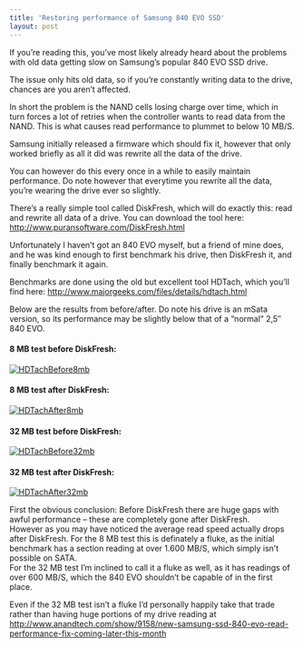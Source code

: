 ```yaml
---
title: 'Restoring performance of Samsung 840 EVO SSD'
layout: post
---
```


If you’re reading this, you’ve most likely already heard about the problems with old data getting slow on Samsung’s popular 840 EVO SSD drive.

The issue only hits old data, so if you’re constantly writing data to the drive, chances are you aren’t affected.

In short the problem is the NAND cells losing charge over time, which in turn forces a lot of retries when the controller wants to read data from the NAND. This is what causes read performance to plummet to below 10 MB/S.

Samsung initially released a firmware which should fix it, however that only worked briefly as all it did was rewrite all the data of the drive.

You can however do this every once in a while to easily maintain performance. Do note however that everytime you rewrite all the data, you’re wearing the drive ever so slightly.

There’s a really simple tool called DiskFresh, which will do exactly this: read and rewrite all data of a drive. You can download the tool here: <http://www.puransoftware.com/DiskFresh.html>

Unfortunately I haven’t got an 840 EVO myself, but a friend of mine does, and he was kind enough to first benchmark his drive, then DiskFresh it, and finally benchmark it again.

Benchmarks are done using the old but excellent tool HDTach, which you’ll find here: <http://www.majorgeeks.com/files/details/hdtach.html>

Below are the results from before/after. Do note his drive is an mSata version, so its performance may be slightly below that of a “normal” 2,5″ 840 EVO.

#### 8 MB test before DiskFresh:

[![HDTachBefore8mb](http://www.ckode.dk/wordpress/wp-content/uploads/2015/04/HDTachBefore8mb.png)](http://www.ckode.dk/wordpress/wp-content/uploads/2015/04/HDTachBefore8mb.png)

#### 8 MB test after DiskFresh:

[![HDTachAfter8mb](http://www.ckode.dk/wordpress/wp-content/uploads/2015/04/HDTachAfter8mb.png)](http://www.ckode.dk/wordpress/wp-content/uploads/2015/04/HDTachAfter8mb.png)

#### 32 MB test before DiskFresh:

[![HDTachBefore32mb](http://www.ckode.dk/wordpress/wp-content/uploads/2015/04/HDTachBefore32mb.png)](http://www.ckode.dk/wordpress/wp-content/uploads/2015/04/HDTachBefore32mb.png)

#### 32 MB test after DiskFresh:

[![HDTachAfter32mb](http://www.ckode.dk/wordpress/wp-content/uploads/2015/04/HDTachAfter32mb.png)](http://www.ckode.dk/wordpress/wp-content/uploads/2015/04/HDTachAfter32mb.png)

First the obvious conclusion: Before DiskFresh there are huge gaps with awful performance – these are completely gone after DiskFresh.  
However as you may have noticed the average read speed actually drops after DiskFresh. For the 8 MB test this is definately a fluke, as the initial benchmark has a section reading at over 1.600 MB/S, which simply isn’t possible on SATA.  
For the 32 MB test I’m inclined to call it a fluke as well, as it has readings of over 600 MB/S, which the 840 EVO shouldn’t be capable of in the first place.

Even if the 32 MB test isn’t a fluke I’d personally happily take that trade rather than having huge portions of my drive reading at http://www.anandtech.com/show/9158/new-samsung-ssd-840-evo-read-performance-fix-coming-later-this-month